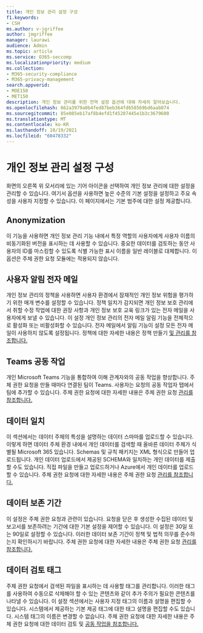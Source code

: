 ```yaml
---
title: 개인 정보 관리 설정 구성
f1.keywords:
- CSH
ms.author: v-jgriffee
author: jmgriffee
manager: laurawi
audience: Admin
ms.topic: article
ms.service: O365-seccomp
ms.localizationpriority: medium
ms.collection:
- M365-security-compliance
- M365-privacy-management
search.appverid:
- MOE150
- MET150
description: 개인 정보 관리를 위한 전역 설정 옵션에 대해 자세히 알아보습니다.
ms.openlocfilehash: 662a3979a0b4fed87beb364fd658569bd6aab074
ms.sourcegitcommit: 85e085eb17af8b4efd1f45207445e1b3c3679600
ms.translationtype: MT
ms.contentlocale: ko-KR
ms.lasthandoff: 10/19/2021
ms.locfileid: "60478332"
---
```

# <a name="configure-privacy-management-settings"></a>개인 정보 관리 설정 구성

화면의 오른쪽 위 모서리에 있는 기어 아이콘을 선택하여 개인 정보 관리에 대한 설정을 관리할 수 있습니다. 여기서 옵션을 사용하면 높은 수준의 기본 설정을 설정하고 주요 속성을 사용자 지정할 수 있습니다. 이 페이지에서는 기본 범주에 대한 설정 제공합니다.

## <a name="anonymization"></a>Anonymization

이 기능을 사용하면 개인 정보 관리 기능 내에서 특정 역할의 사용자에게 사용자 이름의 비동기화된 버전을 표시하는 데 사용할 수 있습니다. 중요한 데이터를 검토하는 동안 사용자의 ID를 마스킹할 수 있도록 식별 가능한 표시 이름을 일반 레이블로 대체합니다. 이 옵션은 주체 권한 요청 모듈에는 적용되지 않습니다.

## <a name="user-notification-emails"></a>사용자 알림 전자 메일  

개인 정보 관리의 정책을 사용하면 사용자 환경에서 잠재적인 개인 정보 위험을 평가하기 위한 매개 변수를 설정할 수 있습니다. 정책 일치가 감지되면 개인 정보 보호 관리에서 취할 수정 작업에 대한 권장 사항과 개인 정보 보호 교육 링크가 있는 전자 메일을 사용자에게 보낼 수 있습니다. 이 설정 개인 정보 관리의 전자 메일 알림 기능을 전체적으로 활성화 또는 비활성화할 수 있습니다. 전자 메일에서 알림 기능이 설정 모든 전자 메일이 사용하지 않도록 설정됩니다. 정책에 대한 자세한 내용은 정책 만들기 [및 관리를 참조합니다.](privacy-management-policies.md)

## <a name="teams-collaboration"></a>Teams 공동 작업  

개인 Microsoft Teams 기능을 통합하여 이해 관계자와의 공동 작업을 향상합니다. 주체 권한 요청을 만들 때마다 연결된 팀이 Teams. 사용자는 요청의 공동 작업자 탭에서 팀에 추가할 수 있습니다. 주체 권한 요청에 대한 자세한 내용은 주체 권한 요청 [관리를 참조합니다.](privacy-management-subject-rights-requests.md)

## <a name="data-matching"></a>데이터 일치  

이 섹션에서는 데이터 주체의 특성을 설명하는 데이터 스마마를 업로드할 수 있습니다. 이렇게 하면 데이터 주체 환경 내에서 개인 데이터를 검색할 때 올바른 데이터 주체가 식별될 Microsoft 365 있습니다. Schemas 및 규칙 패키지는 XML 형식으로 만들어 업로드됩니다. 개인 데이터 업로드에서 제공된 SCHEMA와 일치하는 개인 데이터를 제출할 수도 있습니다. 직접 파일을 만들고 업로드하거나 Azure에서 개인 데이터를 업로드할 수 있습니다. 주체 권한 요청에 대한 자세한 내용은 주체 권한 요청 [관리를 참조합니다.](privacy-management-subject-rights-requests.md)

## <a name="data-retention-periods"></a>데이터 보존 기간

이 설정은 주체 권한 요청과 관련이 있습니다. 요청을 닫은 후 생성한 수집된 데이터 및 보고서를 보존하려는 기간에 대한 기본 설정을 제어할 수 있습니다. 이 설정은 30일 또는 90일로 설정할 수 있습니다. 이러한 데이터 보존 기간이 정책 및 법적 의무를 준수하는지 확인하시기 바랍니다. 주체 권한 요청에 대한 자세한 내용은 주체 권한 요청 [관리를 참조합니다.](privacy-management-subject-rights-requests.md)

## <a name="data-review-tags"></a>데이터 검토 태그

주체 권한 요청에서 검색된 파일을 표시하는 데 사용할 태그를 관리합니다. 이러한 태그를 사용하여 수동으로 삭제해야 할 수 있는 콘텐츠와 같이 추가 주의가 필요한 콘텐츠를 나타낼 수 있습니다. 이 설정 섹션에서는 사용자 지정 태그의 이름과 설명을 편집할 수 있습니다. 시스템에서 제공하는 기본 제공 태그에 대한 태그 설명을 편집할 수도 있습니다. 시스템 태그의 이름은 변경할 수 없습니다. 주체 권한 요청에 대한 자세한 내용은 주체 권한 요청에 대한 데이터 검토 및 [공동 작업을 참조합니다.](privacy-management-subject-rights-requests-review.md#step-3-review-data)

